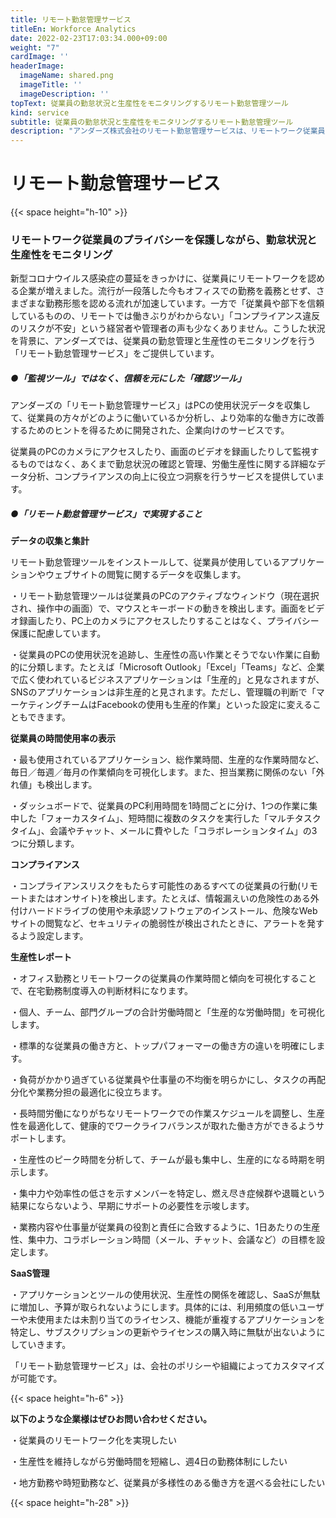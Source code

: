 ```yaml
---
title: リモート勤怠管理サービス
titleEn: Workforce Analytics
date: 2022-02-23T17:03:34.000+09:00
weight: "7"
cardImage: ''
headerImage:
  imageName: shared.png
  imageTitle: ''
  imageDescription: ''
topText: 従業員の勤怠状況と生産性をモニタリングするリモート勤怠管理ツール
kind: service
subtitle: 従業員の勤怠状況と生産性をモニタリングするリモート勤怠管理ツール
description: "アンダーズ株式会社のリモート勤怠管理サービスは、リモートワーク従業員のプライバシーを保護しながら、勤怠状況と生産性をモニタリングすることができます。勤怠状況の確認と管理、労働生産性に関する詳細なデータ分析、コンプライアンスの向上に役立つ洞察を行うサービスを提供しています。"
---
```

# **リモート勤怠管理サービス**

{{< space height="h-10" >}}

### リモートワーク従業員のプライバシーを保護しながら、勤怠状況と生産性をモニタリング

新型コロナウイルス感染症の蔓延をきっかけに、従業員にリモートワークを認める企業が増えました。流行が一段落した今もオフィスでの勤務を義務とせず、さまざまな勤務形態を認める流れが加速しています。一方で「従業員や部下を信頼しているものの、リモートでは働きぶりがわからない」「コンプライアンス違反のリスクが不安」という経営者や管理者の声も少なくありません。こうした状況を背景に、アンダーズでは、従業員の勤怠管理と生産性のモニタリングを行う「リモート勤怠管理サービス」をご提供しています。

##### ●「監視ツール」ではなく、信頼を元にした「確認ツール」

アンダーズの「リモート勤怠管理サービス」はPCの使用状況データを収集して、従業員の方々がどのように働いているか分析し、より効率的な働き方に改善するためのヒントを得るために開発された、企業向けのサービスです。

従業員のPCのカメラにアクセスしたり、画面のビデオを録画したりして監視するものではなく、あくまで勤怠状況の確認と管理、労働生産性に関する詳細なデータ分析、コンプライアンスの向上に役立つ洞察を行うサービスを提供しています。

##### ●「リモート勤怠管理サービス」で実現すること

**データの収集と集計**

リモート勤怠管理ツールをインストールして、従業員が使用しているアプリケーションやウェブサイトの閲覧に関するデータを収集します。

・リモート勤怠管理ツールは従業員のPCのアクティブなウィンドウ（現在選択され、操作中の画面）で、マウスとキーボードの動きを検出します。画面をビデオ録画したり、PC上のカメラにアクセスしたりすることはなく、プライバシー保護に配慮しています。

・従業員のPCの使用状況を追跡し、生産性の高い作業とそうでない作業に自動的に分類します。たとえば「Microsoft Outlook」「Excel」「Teams」など、企業で広く使われているビジネスアプリケーションは「生産的」と見なされますが、SNSのアプリケーションは非生産的と見されます。ただし、管理職の判断で「マーケティングチームはFacebookの使用も生産的作業」といった設定に変えることもできます。

**従業員の時間使用率の表示**

・最も使用されているアプリケーション、総作業時間、生産的な作業時間など、毎日／毎週／毎月の作業傾向を可視化します。また、担当業務に関係のない「外れ値」も検出します。

・ダッシュボードで、従業員のPC利用時間を1時間ごとに分け、1つの作業に集中した「フォーカスタイム」、短時間に複数のタスクを実行した「マルチタスクタイム」、会議やチャット、メールに費やした「コラボレーションタイム」の3つに分類します。

**コンプライアンス**

・コンプライアンスリスクをもたらす可能性のあるすべての従業員の行動(リモートまたはオンサイト)を検出します。たとえば、情報漏えいの危険性のある外付けハードドライブの使用や未承認ソフトウェアのインストール、危険なWebサイトの閲覧など、セキュリティの脆弱性が検出されたときに、アラートを発するよう設定します。

**生産性レポート**

・オフィス勤務とリモートワークの従業員の作業時間と傾向を可視化することで、在宅勤務制度導入の判断材料になります。

・個人、チーム、部門グループの合計労働時間と「生産的な労働時間」を可視化します。

・標準的な従業員の働き方と、トップパフォーマーの働き方の違いを明確にします。

・負荷がかかり過ぎている従業員や仕事量の不均衡を明らかにし、タスクの再配分化や業務分担の最適化に役立ちます。

・長時間労働になりがちなリモートワークでの作業スケジュールを調整し、生産性を最適化して、健康的でワークライフバランスが取れた働き方ができるようサポートします。

・生産性のピーク時間を分析して、チームが最も集中し、生産的になる時期を明示します。

・集中力や効率性の低さを示すメンバーを特定し、燃え尽き症候群や退職という結果にならないよう、早期にサポートの必要性を示唆します。

・業務内容や仕事量が従業員の役割と責任に合致するように、1日あたりの生産性、集中力、コラボレーション時間（メール、チャット、会議など）の目標を設定します。

**SaaS管理**

・アプリケーションとツールの使用状況、生産性の関係を確認し、SaaSが無駄に増加し、予算が取られないようにします。具体的には、利用頻度の低いユーザーや未使用または未割り当てのライセンス、機能が重複するアプリケーションを特定し、サブスクリプションの更新やライセンスの購入時に無駄が出ないようにしていきます。

「リモート勤怠管理サービス」は、会社のポリシーや組織によってカスタマイズが可能です。

{{< space height="h-6" >}}

**以下のような企業様はぜひお問い合わせください。**

・従業員のリモートワーク化を実現したい

・生産性を維持しながら労働時間を短縮し、週4日の勤務体制にしたい

・地方勤務や時短勤務など、従業員が多様性のある働き方を選べる会社にしたい

{{< space height="h-28" >}}